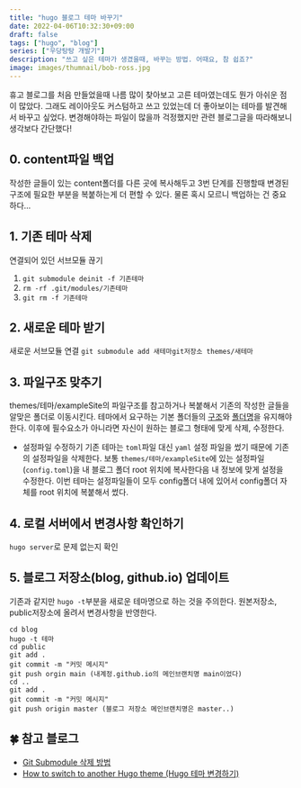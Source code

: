 ```yaml
---
title: "hugo 블로그 테마 바꾸기"
date: 2022-04-06T10:32:30+09:00
draft: false
tags: ["hugo", "blog"]
series: ["우당탕탕 개발기"]
description: "쓰고 싶은 테마가 생겼을때, 바꾸는 방법. 어때요, 참 쉽죠?"
image: images/thumnail/bob-ross.jpg
---
```

휴고 블로그를 처음 만들었을때 나름 많이 찾아보고 고른 테마였는데도 뭔가 아쉬운 점이 많았다. 그래도 레이아웃도 커스텀하고 쓰고 있었는데 더 좋아보이는 테마를 발견해서 바꾸고 싶었다. 변경해야하는 파일이 많을까 걱정했지만 관련 블로그글을 따라해보니 생각보다 간단했다!

## 0. content파일 백업
작성한 글들이 있는 content폴더를 다른 곳에 복사해두고 3번 단계를 진행할때 변경된 구조에 필요한 부분을 복붙하는게 더 편할 수 있다. 물론 혹시 모르니 백업하는 건 중요하다...

## 1. 기존 테마 삭제
연결되어 있던 서브모듈 끊기
1. `git submodule deinit -f 기존테마`
2. `rm -rf .git/modules/기존테마`
3. `git rm -f 기존테마`
## 2. 새로운 테마 받기
새로운 서브모듈 연결
`git submodule add 새테마git저장소 themes/새테마`

## 3. 파일구조 맞추기


themes/테마/exampleSite의 파일구조를 참고하거나 복붙해서 기존의 작성한 글들을 알맞은 폴더로 이동시킨다. 테마에서 요구하는 기본 폴더들의 <ins>구조</ins>와 <ins>폴더명</ins>을 유지해야한다. 이후에 필수요소가 아니라면 자신이 원하는 블로그 형태에 맞게 삭제, 수정한다.

- 설정파일 수정하기
기존 테마는 `toml`파일 대신 `yaml` 설정 파일을 썼기 때문에 기존의 설정파일을 삭제한다. 보통 `themes/테마/exampleSite`에 있는 설정파일(`config.toml`)을 내 블로그 폴더 root 위치에 복사한다음 내 정보에 맞게 설정을 수정한다. 이번 테마는 설정파일들이 모두 config폴더 내에 있어서 config폴더 자체를 root 위치에 복붙해서 썼다. 

## 4. 로컬 서버에서 변경사항 확인하기
`hugo server`로 문제 없는지 확인
## 5. 블로그 저장소(blog, github.io) 업데이트
기존과 같지만 `hugo -t`부분을 새로운 테마명으로 하는 것을 주의한다. 원본저장소, public저장소에 올려서 변경사항을 반영한다. 
```git
cd blog
hugo -t 테마
cd public
git add .
git commit -m "커밋 메시지"
git push orgin main (내계정.github.io의 메인브랜치명 main이었다)
cd ..
git add .
git commit -m "커밋 메시지"
git push origin master (블로그 저장소 메인브랜치명은 master..)
```
## 🍀 참고 블로그
- [Git Submodule 삭제 방법](http://snowdeer.github.io/git/2018/08/01/how-to-remove-git-submodule/)
- [How to switch to another Hugo theme (Hugo 테마 변경하기)](https://hoontaeklee.github.io/en/posts/20200215_switch_theme/)
